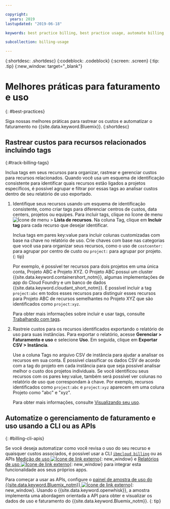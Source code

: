 ```yaml
---

copyright:
  years: 2019
lastupdated: "2019-06-18"

keywords: best practice billing, best practice usage, automate billing, track costs

subcollection: billing-usage

---
```


{:shortdesc: .shortdesc}
{:codeblock: .codeblock}
{:screen: .screen}
{:tip: .tip}
{:new_window: target="_blank"}


# Melhores práticas para faturamento e uso
{: #best-practices}

Siga nossas melhores práticas para rastrear os custos e automatizar o faturamento no {{site.data.keyword.Bluemix}}.
{:shortdesc}


## Rastrear custos para recursos relacionados incluindo tags
{:#track-billing-tags}

Inclua tags em seus recursos para organizar, rastrear e gerenciar custos para recursos relacionados. Quando você usa um esquema de identificação consistente para identificar quais recursos estão ligados a projetos específicos, é possível agrupar e filtrar por essas tags ao analisar custos dentro de seu relatório de uso exportado.

1. Identifique seus recursos usando um esquema de identificação consistente, como criar tags para diferenciar centros de custos, data centers, projetos ou equipes. Para incluir tags, clique no Ícone de menu ![Ícone de menu](../icons/icon_hamburger.svg) > **Lista de recursos**. Na coluna Tag, clique em **Incluir tag** para cada recurso que desejar identificar.

   Inclua tags em pares key:value para incluir colunas customizadas com base na chave no relatório de uso. Crie chaves com base nas categorias que você usa para organizar seus recursos, como o uso de `costcenter:` para agrupar por centro de custo ou `project:` para agrupar por projeto.
   {: tip}

   Por exemplo, é possível ter recursos para dois projetos em uma única conta, Projeto ABC e Projeto XYZ. O Projeto ABC possui um cluster {{site.data.keyword.containershort_notm}}, algumas implementações de app do Cloud Foundry e um banco de dados {{site.data.keyword.cloudant_short_notm}}. É possível incluir a tag `project:abc` em todos esses recursos para distinguir esses recursos para Projeto ABC de recursos semelhantes no Projeto XYZ que são identificados como `project:xyz`.

   Para obter mais informações sobre incluir e usar tags, consulte [Trabalhando com tags](/docs/resources?topic=resources-tag).

1. Rastreie custos para os recursos identificados exportando o relatório de uso para suas instâncias. Para exportar o relatório, acesse **Gerenciar > Faturamento e uso** e selecione **Uso**. Em seguida, clique em **Exportar CSV > Instância**.

   Use a coluna Tags no arquivo CSV de instância para ajudar a analisar os recursos em sua conta. É possível classificar os dados CSV de acordo com a tag do projeto em cada instância para que seja possível analisar melhor o custo dos projetos individuais. Se você identificou seus recursos com os pares key:value, também será possível ver colunas no relatório de uso que correspondam à chave. Por exemplo, recursos identificados como `project:abc` e `project:xyz` aparecem em uma coluna Projeto como "abc" e "xyz".

   Para obter mais informações, consulte [Visualizando seu uso](/docs/billing-usage?topic=billing-usage-viewingusage).

## Automatize o gerenciamento de faturamento e uso usando a CLI ou as APIs
{: #billing-cli-apis}

Se você deseja automatizar como você revisa o uso do seu recurso e quaisquer custos associados, é possível usar a CLI [`ibmcloud billing`](/docs/cli?topic=cloud-cli-ibmcloud_billing) ou as APIs [Medição de uso ![Ícone de link externo](../icons/launch-glyph.svg)](https://{DomainName}/apidocs/usage-metering){: new_window} e [Relatórios de uso ![Ícone de link externo](../icons/launch-glyph.svg)](https://{DomainName}/apidocs/metering-reporting){: new_window} para integrar esta funcionalidade aos seus próprios apps.

Para começar a usar as APIs, configure o [painel de amostra de uso do {{site.data.keyword.Bluemix_notm}} ![Ícone de link externo](../icons/launch-glyph.svg)](https://github.com/IBM-Cloud/openwhisk-cloud-usage-sample){: new_window}. Usando o {{site.data.keyword.openwhisk}}, a amostra implementa uma abordagem orientada a API para obter e visualizar os dados de uso e faturamento do {{site.data.keyword.Bluemix_notm}}.
{: tip}

